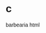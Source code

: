 # c
barbearia
html
<!DOCTYPE html>
<html lang="en">

<head>
    <meta charset="UTF-8">
    <meta name="viewport" content="width=device-width, initial-scale=1.0">
    <title>Barbearia</title>
    <style>
        /* Estilos CSS para o site */
        body {
            font-family: Arial, sans-serif;
        }

        nav {
            background-color: #333;
            color: white;
            text-align: center;
            padding: 10px 0;
        }

        nav a {
            color: white;
            margin: 0 15px;
            text-decoration: none;
        }

        form {
            max-width: 300px;
            margin: 0 auto;
        }
    </style>
</head>

<body>
    <nav>
        <a href="#">Início</a>
        <a href="#">Serviços</a>
        <a href="#">Sobre</a>
        <a href="#">Contato</a>
    </nav>

    <h1>Bem-vindo à Barbearia</h1>

    <form>
        <h2>Agende sua visita</h2>
        <label for="name">Nome:</label>
        <input type="text" id="name" required><br><br>
        <label for="email">E-mail:</label>
        <input type="email" id="email" required><br><br>
        <label for="date">Data:</label>
        <input type="date" id="date" required><br><br>
        <button type="submit">Agendar</button>
    </form>

    <script>
        // Script JavaScript para validação do formulário
        document.querySelector('form').addEventListener('submit', function(event) {
            event.preventDefault();
            const name = document.getElementById('name').value;
            const email = document.getElementById('email').value;
            const date = document.getElementById('date').value;

            if (name && email && date) {
                alert(`Agendamento confirmado para ${name} no dia ${date}.`);
            } else {
                alert('Por favor, preencha todos os campos.');
            }
        });
    </script>
</body>

</html>
